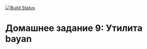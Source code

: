 [![Build Status](
  https://travis-ci.com/bergentroll/otus-cpp-09.svg?branch=master
)](https://travis-ci.com/bergentroll/otus-cpp-09)

# Домашнее задание 9: Утилита bayan
